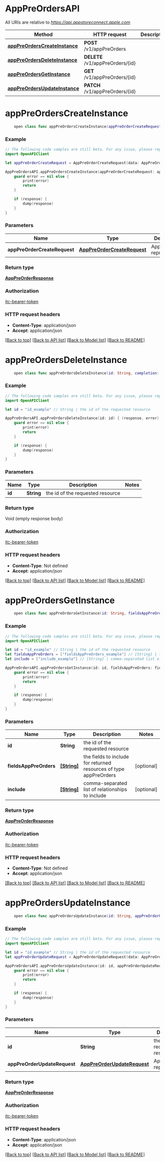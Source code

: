 # AppPreOrdersAPI

All URIs are relative to *https://api.appstoreconnect.apple.com*

Method | HTTP request | Description
------------- | ------------- | -------------
[**appPreOrdersCreateInstance**](AppPreOrdersAPI.md#apppreorderscreateinstance) | **POST** /v1/appPreOrders | 
[**appPreOrdersDeleteInstance**](AppPreOrdersAPI.md#apppreordersdeleteinstance) | **DELETE** /v1/appPreOrders/{id} | 
[**appPreOrdersGetInstance**](AppPreOrdersAPI.md#apppreordersgetinstance) | **GET** /v1/appPreOrders/{id} | 
[**appPreOrdersUpdateInstance**](AppPreOrdersAPI.md#apppreordersupdateinstance) | **PATCH** /v1/appPreOrders/{id} | 


# **appPreOrdersCreateInstance**
```swift
    open class func appPreOrdersCreateInstance(appPreOrderCreateRequest: AppPreOrderCreateRequest, completion: @escaping (_ data: AppPreOrderResponse?, _ error: Error?) -> Void)
```



### Example
```swift
// The following code samples are still beta. For any issue, please report via http://github.com/OpenAPITools/openapi-generator/issues/new
import OpenAPIClient

let appPreOrderCreateRequest = AppPreOrderCreateRequest(data: AppPreOrderCreateRequest_data(type: "type_example", attributes: AppPreOrderCreateRequest_data_attributes(appReleaseDate: Date()), relationships: AlternativeDistributionKeyCreateRequest_data_relationships(app: AlternativeDistributionKeyCreateRequest_data_relationships_app(data: AlternativeDistributionKeyCreateRequest_data_relationships_app_data(type: "type_example", id: "id_example"))))) // AppPreOrderCreateRequest | AppPreOrder representation

AppPreOrdersAPI.appPreOrdersCreateInstance(appPreOrderCreateRequest: appPreOrderCreateRequest) { (response, error) in
    guard error == nil else {
        print(error)
        return
    }

    if (response) {
        dump(response)
    }
}
```

### Parameters

Name | Type | Description  | Notes
------------- | ------------- | ------------- | -------------
 **appPreOrderCreateRequest** | [**AppPreOrderCreateRequest**](AppPreOrderCreateRequest.md) | AppPreOrder representation | 

### Return type

[**AppPreOrderResponse**](AppPreOrderResponse.md)

### Authorization

[itc-bearer-token](../README.md#itc-bearer-token)

### HTTP request headers

 - **Content-Type**: application/json
 - **Accept**: application/json

[[Back to top]](#) [[Back to API list]](../README.md#documentation-for-api-endpoints) [[Back to Model list]](../README.md#documentation-for-models) [[Back to README]](../README.md)

# **appPreOrdersDeleteInstance**
```swift
    open class func appPreOrdersDeleteInstance(id: String, completion: @escaping (_ data: Void?, _ error: Error?) -> Void)
```



### Example
```swift
// The following code samples are still beta. For any issue, please report via http://github.com/OpenAPITools/openapi-generator/issues/new
import OpenAPIClient

let id = "id_example" // String | the id of the requested resource

AppPreOrdersAPI.appPreOrdersDeleteInstance(id: id) { (response, error) in
    guard error == nil else {
        print(error)
        return
    }

    if (response) {
        dump(response)
    }
}
```

### Parameters

Name | Type | Description  | Notes
------------- | ------------- | ------------- | -------------
 **id** | **String** | the id of the requested resource | 

### Return type

Void (empty response body)

### Authorization

[itc-bearer-token](../README.md#itc-bearer-token)

### HTTP request headers

 - **Content-Type**: Not defined
 - **Accept**: application/json

[[Back to top]](#) [[Back to API list]](../README.md#documentation-for-api-endpoints) [[Back to Model list]](../README.md#documentation-for-models) [[Back to README]](../README.md)

# **appPreOrdersGetInstance**
```swift
    open class func appPreOrdersGetInstance(id: String, fieldsAppPreOrders: [FieldsAppPreOrders_appPreOrdersGetInstance]? = nil, include: [Include_appPreOrdersGetInstance]? = nil, completion: @escaping (_ data: AppPreOrderResponse?, _ error: Error?) -> Void)
```



### Example
```swift
// The following code samples are still beta. For any issue, please report via http://github.com/OpenAPITools/openapi-generator/issues/new
import OpenAPIClient

let id = "id_example" // String | the id of the requested resource
let fieldsAppPreOrders = ["fieldsAppPreOrders_example"] // [String] | the fields to include for returned resources of type appPreOrders (optional)
let include = ["include_example"] // [String] | comma-separated list of relationships to include (optional)

AppPreOrdersAPI.appPreOrdersGetInstance(id: id, fieldsAppPreOrders: fieldsAppPreOrders, include: include) { (response, error) in
    guard error == nil else {
        print(error)
        return
    }

    if (response) {
        dump(response)
    }
}
```

### Parameters

Name | Type | Description  | Notes
------------- | ------------- | ------------- | -------------
 **id** | **String** | the id of the requested resource | 
 **fieldsAppPreOrders** | [**[String]**](String.md) | the fields to include for returned resources of type appPreOrders | [optional] 
 **include** | [**[String]**](String.md) | comma-separated list of relationships to include | [optional] 

### Return type

[**AppPreOrderResponse**](AppPreOrderResponse.md)

### Authorization

[itc-bearer-token](../README.md#itc-bearer-token)

### HTTP request headers

 - **Content-Type**: Not defined
 - **Accept**: application/json

[[Back to top]](#) [[Back to API list]](../README.md#documentation-for-api-endpoints) [[Back to Model list]](../README.md#documentation-for-models) [[Back to README]](../README.md)

# **appPreOrdersUpdateInstance**
```swift
    open class func appPreOrdersUpdateInstance(id: String, appPreOrderUpdateRequest: AppPreOrderUpdateRequest, completion: @escaping (_ data: AppPreOrderResponse?, _ error: Error?) -> Void)
```



### Example
```swift
// The following code samples are still beta. For any issue, please report via http://github.com/OpenAPITools/openapi-generator/issues/new
import OpenAPIClient

let id = "id_example" // String | the id of the requested resource
let appPreOrderUpdateRequest = AppPreOrderUpdateRequest(data: AppPreOrderUpdateRequest_data(type: "type_example", id: "id_example", attributes: AppPreOrderCreateRequest_data_attributes(appReleaseDate: Date()))) // AppPreOrderUpdateRequest | AppPreOrder representation

AppPreOrdersAPI.appPreOrdersUpdateInstance(id: id, appPreOrderUpdateRequest: appPreOrderUpdateRequest) { (response, error) in
    guard error == nil else {
        print(error)
        return
    }

    if (response) {
        dump(response)
    }
}
```

### Parameters

Name | Type | Description  | Notes
------------- | ------------- | ------------- | -------------
 **id** | **String** | the id of the requested resource | 
 **appPreOrderUpdateRequest** | [**AppPreOrderUpdateRequest**](AppPreOrderUpdateRequest.md) | AppPreOrder representation | 

### Return type

[**AppPreOrderResponse**](AppPreOrderResponse.md)

### Authorization

[itc-bearer-token](../README.md#itc-bearer-token)

### HTTP request headers

 - **Content-Type**: application/json
 - **Accept**: application/json

[[Back to top]](#) [[Back to API list]](../README.md#documentation-for-api-endpoints) [[Back to Model list]](../README.md#documentation-for-models) [[Back to README]](../README.md)


